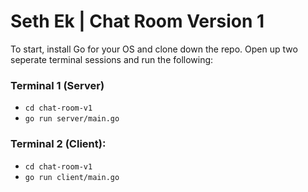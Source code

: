 # Seth Ek | Chat Room Version 1
To start, install Go for your OS and clone down the repo. Open up two seperate terminal sessions and run the following:

### Terminal 1 (Server)
- `cd chat-room-v1`  
- `go run server/main.go`

### Terminal 2 (Client):
- `cd chat-room-v1`
- `go run client/main.go`
